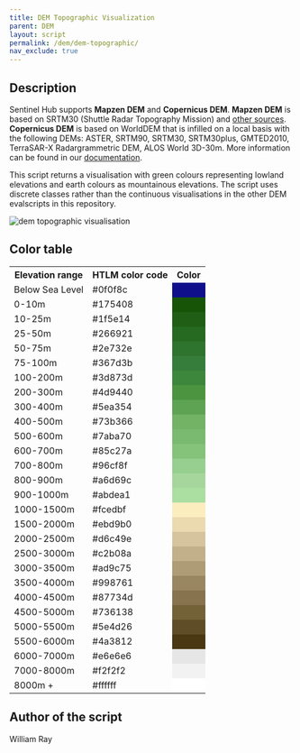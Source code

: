 ```yaml
---
title: DEM Topographic Visualization
parent: DEM
layout: script
permalink: /dem/dem-topographic/
nav_exclude: true
---
```



## Description

Sentinel Hub supports **Mapzen DEM** and **Copernicus DEM**. **Mapzen DEM** is based on SRTM30 (Shuttle Radar Topography Mission) and [other sources](https://github.com/tilezen/joerd/blob/master/docs/data-sources.md). **Copernicus DEM** is based on WorldDEM that is infilled on a local basis with the following DEMs: ASTER, SRTM90, SRTM30, SRTM30plus, GMTED2010, TerraSAR-X Radargrammetric DEM, ALOS World 3D-30m. More information can be found in our [documentation](https://docs.sentinel-hub.com/api/latest/data/dem/).

This script returns a visualisation with green colours representing lowland elevations and earth colours as mountainous elevations. The script uses discrete classes rather than the continuous visualisations in the other DEM evalscripts in this repository.

![dem topographic visualisation](fig/fig1.png)

## Color table

<table>
  <tr>
    <th>Elevation range</th>
    <th>HTLM color code</th>
    <th>Color</th>
  </tr>
  <tr>
    <td>Below Sea Level</td>
    <td>#0f0f8c</td>
    <td style="background-color: #0f0f8c;"></td>
  </tr>
  <tr>
    <td>0-10m</td>
    <td>#175408</td>
    <td style="background-color: #175408;"></td>
  </tr>
  <tr>
    <td>10-25m</td>
    <td>#1f5e14</td>
    <td style="background-color: #1f5e14;"></td>
  </tr>
  <tr>
    <td>25-50m</td>
    <td>#266921</td>
    <td style="background-color: #266921;"></td>
  </tr>
  <tr>
    <td>50-75m</td>
    <td>#2e732e</td>
    <td style="background-color: #2e732e;"></td>
  </tr>
  <tr>
    <td>75-100m</td>
    <td>#367d3b</td>
    <td style="background-color: #367d3b;"></td>
  </tr>
  <tr>
    <td>100-200m</td>
    <td>#3d873d</td>
    <td style="background-color: #3d873d;"></td>
  </tr>
  <tr>
    <td>200-300m</td>
    <td>#4d9440</td>
    <td style="background-color: #4d9440;"></td>
  </tr>
  <tr>
    <td>300-400m</td>
    <td>#5ea354</td>
    <td style="background-color: #5ea354;"></td>
  </tr>
  <tr>
    <td>400-500m</td>
    <td>#73b366</td>
    <td style="background-color: #73b366;"></td>
  </tr>
  <tr>
    <td>500-600m</td>
    <td>#7aba70</td>
    <td style="background-color: #7aba70;"></td>
  </tr>
  <tr>
    <td>600-700m</td>
    <td>#85c27a</td>
    <td style="background-color: #85c27a;"></td>
  </tr>
  <tr>
    <td>700-800m</td>
    <td>#96cf8f</td>
    <td style="background-color: #96cf8f;"></td>
  </tr>
  <tr>
    <td>800-900m</td>
    <td>#a6d69c</td>
    <td style="background-color: #a6d69c;"></td>
  </tr>
  <tr>
    <td>900-1000m</td>
    <td>#abdea1</td>
    <td style="background-color: #abdea1;"></td>
  </tr>
  <tr>
    <td>1000-1500m</td>
    <td>#fcedbf</td>
    <td style="background-color: #fcedbf;"></td>
  </tr>
  <tr>
    <td>1500-2000m</td>
    <td>#ebd9b0</td>
    <td style="background-color: #ebd9b0;"></td>
  </tr>
  <tr>
    <td>2000-2500m</td>
    <td>#d6c49e</td>
    <td style="background-color: #d6c49e;"></td>
  </tr>
  <tr>
    <td>2500-3000m</td>
    <td>#c2b08a</td>
    <td style="background-color: #c2b08a;"></td>
  </tr>
  <tr>
    <td>3000-3500m</td>
    <td>#ad9c75</td>
    <td style="background-color: #ad9c75;"></td>
  </tr>
  <tr>
    <td>3500-4000m</td>
    <td>#998761</td>
    <td style="background-color: #998761;"></td>
  </tr>
  <tr>
    <td>4000-4500m</td>
    <td>#87734d</td>
    <td style="background-color: #87734d;"></td>
  </tr>
  <tr>
    <td>4500-5000m</td>
    <td>#736138</td>
    <td style="background-color: #736138;"></td>
  </tr>
  <tr>
    <td>5000-5500m</td>
    <td>#5e4d26</td>
    <td style="background-color: #5e4d26;"></td>
  </tr>
  <tr>
    <td>5500-6000m</td>
    <td>#4a3812</td>
    <td style="background-color: #4a3812;"></td>
  </tr>
  <tr>
    <td>6000-7000m</td>
    <td>#e6e6e6</td>
    <td style="background-color: #e6e6e6;"></td>
  </tr>
  <tr>
    <td>7000-8000m</td>
    <td>#f2f2f2</td>
    <td style="background-color: #f2f2f2;"></td>
  </tr>
  <tr>
    <td>8000m +</td>
    <td>#ffffff</td>
    <td style="background-color: #ffffff;"></td>
  </tr>
</table>
 
## Author of the script
 
William Ray
